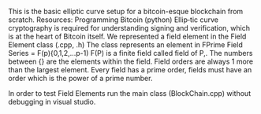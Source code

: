 This is the basic elliptic curve setup for a bitcoin-esque blockchain from scratch.
Resources: Programming Bitcoin (python)
 Ellip‐tic curve cryptography is required for understanding signing and verification, which
is at the heart of Bitcoin itself. 
We represented a field element in the Field Element class (.cpp, .h)
The class represents an element in FPrime
Field Series = F(p){0,1,2,...p-1)
F(P) is a finite field called field of P,. The numbers between {} are the elements within the field.
Field orders are always 1 more than the largest element. Every field has a prime order, fields must have an order which is the power of a prime number. 


In order to test Field Elements run the main class (BlockChain.cpp) without debugging in visual studio.
